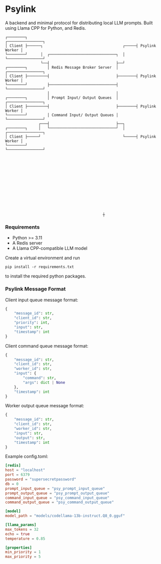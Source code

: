 # Psylink

A backend and minimal protocol for distributing local LLM prompts.
Built using Llama CPP for Python, and Redis.

```
┌────────┐                                                 ┌────────────────┐
│ Client ├──────┐                                    ┌─────┤ Psylink Worker │
└────────┘      │  ┌──────────────────────────────┐  │     └────────────────┘
                └──┤                              ├──┘
┌────────┐         │ Redis Message Broker Server  │        ┌────────────────┐
│ Client ├─────────┤                              ├────────┤ Psylink Worker │
└────────┘         ├──────────────────────────────┤        └────────────────┘
                   │                              │
┌────────┐         │ Prompt Input/ Output Queues  │        ┌────────────────┐
│ Client ├─────────┤                              ├────────┤ Psylink Worker │
└────────┘         │ Command Input/ Output Queues │        └────────────────┘
               ┌───┤                              ├──┐
┌────────┐     │   └──────────────────────────────┘  │     ┌────────────────┐
│ Client ├─────┘                                     └─────┤ Psylink Worker │
└────────┘                                                 └────────────────┘














                                            ┼
```

### Requirements

- Python >= 3.11
- A Redis server
- A Llama CPP-compatible LLM model

Create a virtual environment and run 

`pip install -r requirements.txt`

to install the required python packages.

### Psylink Message Format

Client input queue message format:

```python
{
    "message_id": str,
    "client_id": str,
    "priority": int,
    "input": str,
    "timestamp": int
}
```

Client command queue message format:

```python
{
    "message_id": str,
    "client_id": str,
    "worker_id": str,
    "input": {
        "command": str,
        "args": dict | None
    },
    "timestamp": int
}
```

Worker output queue message format:

```python
{
    "message_id": str,
    "client_id": str,
    "worker_id": str,
    "input": str,
    "output": str,
    "timestamp": int
}
```

Example config.toml:

```toml
[redis]
host = "localhost"
port = 6379
password = "supersecretpassword"
db = 0
prompt_input_queue = "psy_prompt_input_queue"
prompt_output_queue = "psy_prompt_output_queue"
command_input_queue = "psy_command_input_queue"
command_output_queue = "psy_command_output_queue"

[model]
model_path = "models/codellama-13b-instruct.Q8_0.gguf"

[llama_params]
max_tokens = 32
echo = true
temperature = 0.85

[properties]
min_priority = 1
max_priority = 5
```
